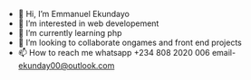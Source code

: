 - 👋 Hi, I’m Emmanuel Ekundayo
- 👀 I’m interested in web developement
- 🌱 I’m currently learning php
- 💞️ I’m looking to collaborate ongames and front end projects
- 📫 How to reach me
whatsapp 
+234 808 2020 006
email- ekunday00@outlook.com 

<!---
EmmanuelEkundayo/EmmanuelEkundayo is a ✨ special ✨ repository because its `README.md` (this file) appears on your GitHub profile.
You can click the Preview link to take a look at your changes.
--->
